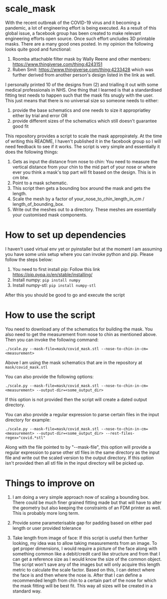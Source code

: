 # scale_mask

With the recent outbreak of the COVID-19 virus and it becoming a pandemic, a lot of engineering effort is being executed. As a result of this global issue, a facebook group has been created to make relevant engineering efforts open source. Once such effort uncludes 3D printable masks. There are a many good ones posted. In my opinion the following looks quite good and functional:

1) Roomba attachable filter mask by Wally Reene and other members: https://www.thingiverse.com/thing:4243151
2) Ruben Smit: https://www.thingiverse.com/thing:4233428 which was further derived from another person's design listed in the link as well.

I personally printed 10 of the designs from (2) and trialling it out with some medical professionals in NHS. One thing that I learned is that a standardised fitting test needs to happen such that the mask fits snugly with the user. This just means that there is no universal size so someone needs to either:

1) provide the base schematics and one needs to size it appropriatley either by trial and error
OR
2) provide different sizes of the schematics which still doesn't guarantee good fit

This repository provides a script to scale the mask appropirately. At the time of writing this README, I haven't published it in the facebook group so I will need feedback to see if it works. The script is very simple and essentially it does the following things:

1) Gets as input the distance from nose to chin: You need to measure the vertical distance from your chin to the mid part of your nose or where ever you think a mask's top part will fit based on the design. This is in cm btw.
2) Point to a mask schematic.
3) This script then gets a bounding box around the mask and gets the length.
4) Scale the mesh by a factor of your_nose_to_chin_length_in_cm / length_of_bounding_box.
5) Write out the meshes out to a directory. These meshes are essentially your customised mask components.

# How to set up dependencies

I haven't used virtual env yet or pyinstaller but at the moment I am assuming you have some unix setup where you can invoke python and pip. Please follow the steps below:

1) You need to first install pip: Follow this link https://pip.pypa.io/en/stable/installing/
2) Install numpy: ```pip install numpy```
3) Install numpy-stl: ```pip install numpy-stl```

After this you should be good to go and execute the script

# How to use the script

You need to download any of the schematics for building the mask. You also need to get the measurement from nose to chin as mentioned above. Then you can invoke the following command:

```./scale.py --mask-file=mask/covid_mask.stl --nose-to-chin-in-cm=<measurement>```

Above I am using the mask schematics that are in the repository at ```mask/covid_mask.stl```

You can also provide the following options:

```./scale.py --mask-file=mask/covid_mask.stl --nose-to-chin-in-cm=<measurement> --output-dir=<some_output_dir>```

If this option is not provided then the script will create a dated output directory.

You can also provide a regular expression to parse certain files in the input directory for example:

```./scale.py --mask-file=mask/covid_mask.stl --nose-to-chin-in-cm=<measurement> --output-dir=<some_output_dir> --rest-files-regex="covid.*stl"```

Along with the file pointed to by "--mask-file", this option will provide a regular expression to parse other stl files in the same directory as the input file and write out the scaled version to the output directory. If this option isn't provided then all stl file in the input directory will be picked up.

# Things to improve on

1) I am doing a very simple approach now of scaling a bounding box. There could be much finer grained fitting made but that will have to alter the geometry but also keeping the constraints of an FDM printer as well. This is probably more long term.

2) Provide some parameterisable gap for padding based on either pad length or user provided tolerance

3) Take length from image of face: If this script is useful then further looking, my idea was to allow taking measurements from an image. To get proper dimensions, I would require a picture of the face along with something common like a debit/credit card like structure and from that I can get a reference size as I would know the size of the common object. The script won't save any of the images but will only acquire this length metric to calculate the scale factor. Based on this, I can detect where the face is and then where the nose is. After that I can define a recommended length from chin to a certain part of the nose for which the mask fitting will be best fit. This way all sizes will be created in a standard way.
